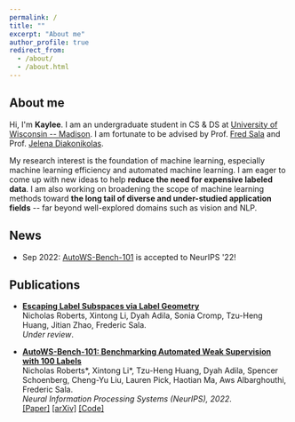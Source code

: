 ```yaml
---
permalink: /
title: ""
excerpt: "About me"
author_profile: true
redirect_from: 
  - /about/
  - /about.html
---
```



## About me
Hi, I'm __Kaylee__.
I am an undergraduate student in CS & DS at [University of Wisconsin -- Madison](https://www.cs.wisc.edu). I am fortunate to be advised by Prof. [Fred Sala](https://pages.cs.wisc.edu/~fredsala/) and Prof. [Jelena Diakonikolas](https://www.jelena-diakonikolas.com/).

My research interest is the foundation of machine learning, especially machine learning efficiency and automated machine learning. I am eager to come up with new ideas to help **reduce the need for expensive labeled data**. I am also working on broadening the scope of machine learning methods toward **the long tail of diverse and under-studied application fields** -- far beyond well-explored domains such as vision and NLP. 

## News
- Sep 2022: [AutoWS-Bench-101](https://arxiv.org/abs/2208.14362) is accepted to NeurIPS '22!

## Publications
<ul>
  <li>
    <p>
      <a href="#"><b>Escaping Label Subspaces via Label Geometry</b></a>
      <br>
      Nicholas Roberts, Xintong Li, Dyah Adila, Sonia Cromp, Tzu-Heng Huang, Jitian Zhao, Frederic Sala. <br>
      <i>Under review</i>. <br>
    </p>
  </li>
</ul>

<ul>
  <li>
    <p>
      <a href="https://arxiv.org/abs/2208.14362"><b>AutoWS-Bench-101: Benchmarking Automated Weak Supervision with 100
          Labels</b></a> <br>
      Nicholas Roberts*, Xintong Li*, Tzu-Heng Huang, Dyah Adila, Spencer Schoenberg, Cheng-Yu Liu, Lauren Pick, Haotian
      Ma, Aws Albarghouthi, Frederic Sala. <br>
      <i>Neural Information Processing Systems (NeurIPS), 2022</i>. <br>
      <a href="https://openreview.net/pdf?id=nQZHEunntbJ">[Paper]</a>
      <a href="https://arxiv.org/abs/2208.14362">[arXiv]</a>
      <a href="https://github.com/Sala-Group/AutoWS-Bench-101">[Code]</a>
    </p>
  </li>
</ul>
